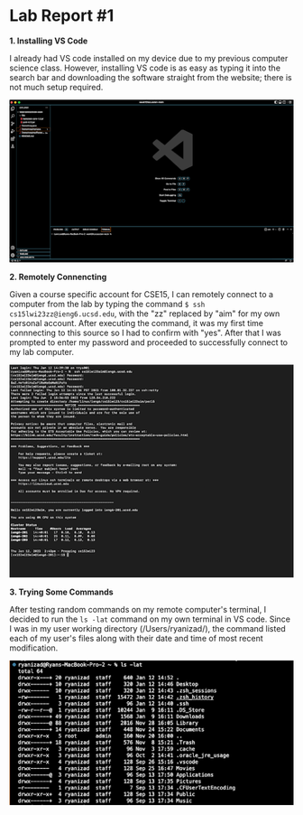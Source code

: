 # Lab Report #1

**1. Installing VS Code**

I already had VS code installed on my device due to my previous computer science class. However, installing VS code is as easy as typing it into the search bar and downloading the software straight from the website; there is not much setup required. 

![Image](VScodeScreenshot.png)

**2. Remotely Connencting**

Given a course specific account for CSE15, I can remotely connect to a computer from the lab by typing the command `$ ssh cs15lwi23zz@ieng6.ucsd.edu`, with the "zz" replaced by "aim" for my own personal account. After executing the command, it was my first time connnecting to this source so I had to confirm with "yes". After that I was prompted to enter my password and proceeded to successfully connect to my lab computer. 

![Image](RemoteConnectionSS.png)

**3. Trying Some Commands**

After testing random commands on my remote computer's terminal, I decided to run the `ls -lat` command on my own terminal in VS code. Since I was in my user working directory (/Users/ryanizad/), the command listed each of my user's files along with their date and time of most recent modification. 

![Image](TryingCommandsSS.png)



